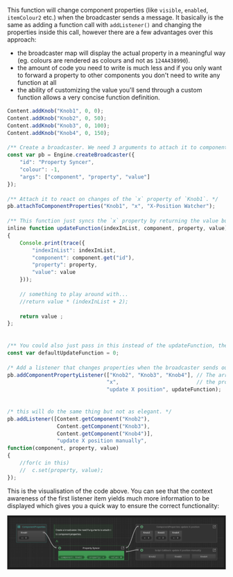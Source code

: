 This function will change component properties (like `visible`, `enabled`, `itemColour2` etc.) when the broadcaster sends a message. It basically is the same as adding a function call with `addListener()` and changing the properties inside this call, however there are a few advantages over this approach:

- the broadcaster map will display the actual property in a meaningful way (eg. colours are rendered as colours and not as `124A438990`).
- the amount of code you need to write is much less and if you only want to forward a property to other components you don't need to write any function at all
- the ability of customizing the value you'll send through a custom function allows a very concise function definition.

```javascript
Content.addKnob("Knob1", 0, 0);
Content.addKnob("Knob2", 0, 50);
Content.addKnob("Knob3", 0, 100);
Content.addKnob("Knob4", 0, 150);

/** Create a broadcaster. We need 3 arguments to attach it to component properties. */
const var pb = Engine.createBroadcaster({
	"id": "Property Syncer",
	"colour": -1,
	"args": ["component", "property", "value"]
});

/** Attach it to react on changes of the `x` property of `Knob1`. */
pb.attachToComponentProperties("Knob1", "x", "X-Position Watcher");

/** This function just syncs the `x` property by returning the value but you could calculate any custom value if you need to. */
inline function updateFunction(indexInList, component, property, value)
{
	Console.print(trace({
		"indexInList": indexInList,
		"component": component.get("id"),
		"property": property,
		"value": value
	}));
	
	// something to play around with...
	//return value * (indexInList + 2);
	
	return value ;
};


/** You could also just pass in this instead of the updateFunction, then it will use the "default" behaviour. */
const var defaultUpdateFunction = 0;

/* Add a listener that changes properties when the broadcaster sends out a message. */
pb.addComponentPropertyListener(["Knob2", "Knob3", "Knob4"], // The array of knobs that should be synced
                                "x",                         // the properties that you want to sync
                                "update X position", updateFunction);


/* this will do the same thing but not as elegant. */
pb.addListener([Content.getComponent("Knob2"),
				Content.getComponent("Knob3"),
				Content.getComponent("Knob4")],
				"update X position manually",
function(component, property, value)
{
	//for(c in this)
	//	c.set(property, value);
});
```

This is the visualisation of the code above. You can see that the context awareness of the first listener item yields much more information to be displayed which gives you a quick way to ensure the correct functionality:

![](/images/custom/broadcaster/addcomponentpropertylistener.png)
